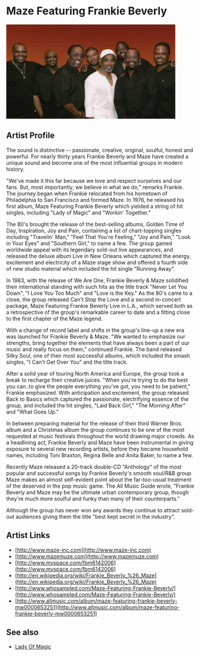 # Maze Featuring Frankie Beverly

![](../../assets/artists/Maze_Featuring_Frankie_Beverly.png)

## Artist Profile

The sound is distinctive -- passionate, creative, original, soulful, honest and powerful. For nearly thirty years Frankie Beverly and Maze have created a unique sound and become one of the most influential groups in modern history. 

"We've made it this far because we love and respect ourselves and our fans. But, most importantly, we believe in what we do," remarks Frankie. The journey began when Frankie relocated from his hometown of Philadelphia to San Francisco and formed Maze. In 1976, he released his first album, Maze Featuring Frankie Beverly which yielded a string of hit singles, including "Lady of Magic" and "Workin' Together." 

The 80's brought the release of the best-selling albums, Golden Time of Day, Inspiration, Joy and Pain, containing a list of chart-topping singles including "Travelin' Man," "Feel That You're Feeling," "Joy and Pain," "Look in Your Eyes" and "Southern Girl," to name a few. The group gained worldwide appeal with its legendary sold-out live appearances, and released the deluxe album Live in New Orleans which captured the energy, excitement and electricity of a Maze stage show and offered a fourth side of new studio material which included the hit single "Running Away". 

In 1983, with the release of We Are One, Frankie Beverly & Maze solidified their international standing with such hits as the title track "Never Let You Down", "I Love You Too Much" and "Love is the Key." As the 80's came to a close, the group released Can't Stop the Love and a second in-concert package, Maze Featuring Frankie Beverly Live in L.A., which served both as a retrospective of the group's remarkable career to date and a fitting close to the first chapter of the Maze legend. 

With a change of record label and shifts in the group's line-up a new era was launched for Frankie Beverly & Maze. "We wanted to emphasize our strengths, bring together the elements that have always been a part of our music and really focus on them," continued Frankie. The band released Silky Soul, one of their most successful albums, which included the smash singles, "I Can't Get Over You" and the title track. 

After a solid year of touring North America and Europe, the group took a break to recharge their creative juices. "When you're trying to do the best you can..to give the people everything you've got, you need to be patient," Frankie emphasized. With anticipation and excitement, the group released Back to Basics which captured the passionate, electrifying essence of the group, and included the hit singles, "Laid Back Girl," "The Morning After" and "What Goes Up." 

In between preparing material for the release of their third Warner Bros. album and a Christmas album the group continues to be one of the most requested at music festivals throughout the world drawing major crowds. As a headlining act, Frankie Beverly and Maze have been instrumental in giving exposure to several new recording artists, before they became household names, including Toni Braxton, Regina Belle and Anita Baker, to name a few. 

Recently Maze released a 20-track double-CD "Anthology" of the most popular and successful songs by Frankie Beverly's smooth soul/R&B group Maze makes an almost self-evident point about the far-too-usual treatment of the deserved in the pop music game. The All Music Guide wrote, "Frankie Beverly and Maze may be the ultimate urban contemporary group, though they're much more soulful and funky than many of their counterparts." 

Although the group has never won any awards they continue to attract sold-out audiences giving them the title "best kept secret in the industry". 

## Artist Links

- [http://www.maze-inc.com](http://www.maze-inc.com)
- [http://www.mazemuze.com](http://www.mazemuze.com)
- [http://www.myspace.com/fbm6142006](http://www.myspace.com/fbm6142006)
- [http://en.wikipedia.org/wiki/Frankie_Beverly_%26_Maze](http://en.wikipedia.org/wiki/Frankie_Beverly_%26_Maze)
- [http://www.whosampled.com/Maze-Featuring-Frankie-Beverly/](http://www.whosampled.com/Maze-Featuring-Frankie-Beverly/)
- [http://www.allmusic.com/album/maze-featuring-frankie-beverly-mw0000653251](http://www.allmusic.com/album/maze-featuring-frankie-beverly-mw0000653251)


## See also

- [Lady Of Magic](Lady_Of_Magic.md)
